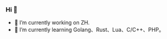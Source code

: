 ### Hi 👋
- 🔭 I’m currently working on ZH.
- 🌱 I’m currently learning Golang、Rust、Lua、C/C++、PHP。
<!--
**crain-cn/crain-cn** is a ✨ _special_ ✨ repository because its `README.md` (this file) appears on your GitHub profile.

Here are some ideas to get you started:


- 👯 I’m looking to collaborate on ...
- 🤔 I’m looking for help with ...
- 💬 Ask me about ...
- 📫 How to reach me: ...
- 😄 Pronouns: ...
- ⚡ Fun fact: ...
-->
